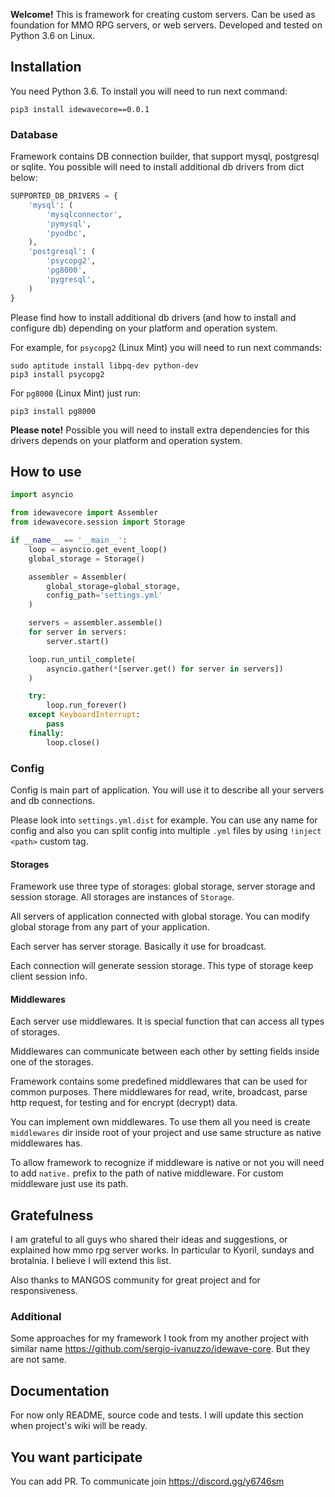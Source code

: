 **Welcome!** This is framework for creating custom servers. Can be used as foundation for MMO RPG servers, or web servers. Developed and tested on Python 3.6 on Linux.

## Installation

You need Python 3.6. To install you will need to run next command:

```commandline
pip3 install idewavecore==0.0.1
```

### Database

Framework contains DB connection builder, that support mysql, postgresql or sqlite. You possible will need to install additional db drivers from dict below:

```python
SUPPORTED_DB_DRIVERS = {
    'mysql': (
        'mysqlconnector',
        'pymysql',
        'pyodbc',
    ),
    'postgresql': (
        'psycopg2',
        'pg8000',
        'pygresql',
    )
}
```

Please find how to install additional db drivers (and how to install and configure db) depending on your platform and operation system.

For example, for `psycopg2` (Linux Mint) you will need to run next commands:

```commandline
sudo aptitude install libpq-dev python-dev
pip3 install psycopg2
```

For `pg8000` (Linux Mint) just run:

```commandline
pip3 install pg8000
```

**Please note!** Possible you will need to install extra dependencies for this drivers depends on your platform and operation system.

## How to use

```python
import asyncio

from idewavecore import Assembler
from idewavecore.session import Storage

if __name__ == '__main__':
    loop = asyncio.get_event_loop()
    global_storage = Storage()

    assembler = Assembler(
        global_storage=global_storage,
        config_path='settings.yml'
    )

    servers = assembler.assemble()
    for server in servers:
        server.start()

    loop.run_until_complete(
        asyncio.gather(*[server.get() for server in servers])
    )

    try:
        loop.run_forever()
    except KeyboardInterrupt:
        pass
    finally:
        loop.close()
```

### Config

Config is main part of application. You will use it to describe all your servers and db connections. 

Please look into `settings.yml.dist` for example. You can use any name for config and also you can split config into multiple `.yml` files by using `!inject <path>` custom tag.


#### Storages

Framework use three type of storages: global storage, server storage and session storage. All storages are instances of `Storage`.  

All servers of application connected with global storage. You can modify global storage from any part of your application.

Each server has server storage. Basically it use for broadcast.

Each connection will generate session storage. This type of storage keep client session info.


#### Middlewares

Each server use middlewares. It is special function that can access all types of storages. 

Middlewares can communicate between each other by setting fields inside one of the storages.

Framework contains some predefined middlewares that can be used for common purposes. There middlewares for read, write, broadcast, parse http request, for testing and for encrypt (decrypt) data.

You can implement own middlewares. To use them all you need is create `middlewares` dir inside root of your project and use same structure as native middlewares has.

To allow framework to recognize if middleware is native or not you will need to add `native.` prefix to the path of native middleware. For custom middleware just use its path.


## Gratefulness

I am grateful to all guys who shared their ideas and suggestions, or explained how mmo rpg server works. In particular to Kyoril, sundays and brotalnia. I believe I will extend this list.

Also thanks to MANGOS community for great project and for responsiveness.


### Additional

Some approaches for my framework I took from my another project with similar name https://github.com/sergio-ivanuzzo/idewave-core. But they are not same. 

## Documentation

For now only README, source code and tests. I will update this section when project's wiki will be ready.

## You want participate

You can add PR. To communicate join https://discord.gg/y6746sm
